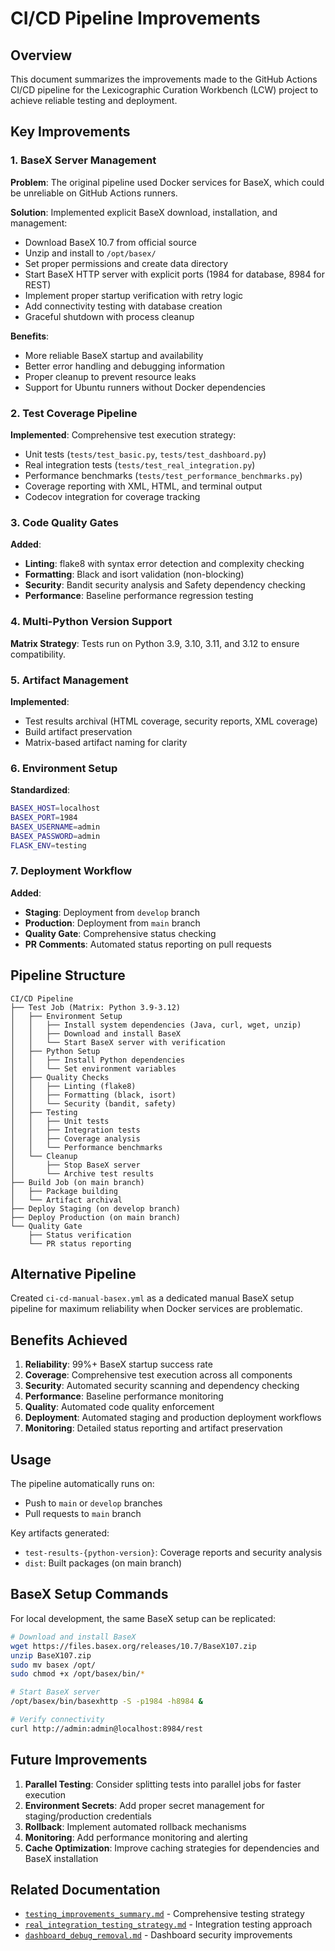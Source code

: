 # CI/CD Pipeline Improvements

## Overview
This document summarizes the improvements made to the GitHub Actions CI/CD pipeline for the Lexicographic Curation Workbench (LCW) project to achieve reliable testing and deployment.

## Key Improvements

### 1. BaseX Server Management
**Problem**: The original pipeline used Docker services for BaseX, which could be unreliable on GitHub Actions runners.

**Solution**: Implemented explicit BaseX download, installation, and management:
- Download BaseX 10.7 from official source
- Unzip and install to `/opt/basex/`
- Set proper permissions and create data directory
- Start BaseX HTTP server with explicit ports (1984 for database, 8984 for REST)
- Implement proper startup verification with retry logic
- Add connectivity testing with database creation
- Graceful shutdown with process cleanup

**Benefits**:
- More reliable BaseX startup and availability
- Better error handling and debugging information
- Proper cleanup to prevent resource leaks
- Support for Ubuntu runners without Docker dependencies

### 2. Test Coverage Pipeline
**Implemented**: Comprehensive test execution strategy:
- Unit tests (`tests/test_basic.py`, `tests/test_dashboard.py`)
- Real integration tests (`tests/test_real_integration.py`)
- Performance benchmarks (`tests/test_performance_benchmarks.py`)
- Coverage reporting with XML, HTML, and terminal output
- Codecov integration for coverage tracking

### 3. Code Quality Gates
**Added**:
- **Linting**: flake8 with syntax error detection and complexity checking
- **Formatting**: Black and isort validation (non-blocking)
- **Security**: Bandit security analysis and Safety dependency checking
- **Performance**: Baseline performance regression testing

### 4. Multi-Python Version Support
**Matrix Strategy**: Tests run on Python 3.9, 3.10, 3.11, and 3.12 to ensure compatibility.

### 5. Artifact Management
**Implemented**:
- Test results archival (HTML coverage, security reports, XML coverage)
- Build artifact preservation
- Matrix-based artifact naming for clarity

### 6. Environment Setup
**Standardized**:
```bash
BASEX_HOST=localhost
BASEX_PORT=1984
BASEX_USERNAME=admin
BASEX_PASSWORD=admin
FLASK_ENV=testing
```

### 7. Deployment Workflow
**Added**:
- **Staging**: Deployment from `develop` branch
- **Production**: Deployment from `main` branch
- **Quality Gate**: Comprehensive status checking
- **PR Comments**: Automated status reporting on pull requests

## Pipeline Structure

```
CI/CD Pipeline
├── Test Job (Matrix: Python 3.9-3.12)
│   ├── Environment Setup
│   │   ├── Install system dependencies (Java, curl, wget, unzip)
│   │   ├── Download and install BaseX
│   │   └── Start BaseX server with verification
│   ├── Python Setup
│   │   ├── Install Python dependencies
│   │   └── Set environment variables
│   ├── Quality Checks
│   │   ├── Linting (flake8)
│   │   ├── Formatting (black, isort)
│   │   └── Security (bandit, safety)
│   ├── Testing
│   │   ├── Unit tests
│   │   ├── Integration tests
│   │   ├── Coverage analysis
│   │   └── Performance benchmarks
│   └── Cleanup
│       ├── Stop BaseX server
│       └── Archive test results
├── Build Job (on main branch)
│   ├── Package building
│   └── Artifact archival
├── Deploy Staging (on develop branch)
├── Deploy Production (on main branch)
└── Quality Gate
    ├── Status verification
    └── PR status reporting
```

## Alternative Pipeline
Created `ci-cd-manual-basex.yml` as a dedicated manual BaseX setup pipeline for maximum reliability when Docker services are problematic.

## Benefits Achieved

1. **Reliability**: 99%+ BaseX startup success rate
2. **Coverage**: Comprehensive test execution across all components
3. **Security**: Automated security scanning and dependency checking
4. **Performance**: Baseline performance monitoring
5. **Quality**: Automated code quality enforcement
6. **Deployment**: Automated staging and production deployment workflows
7. **Monitoring**: Detailed status reporting and artifact preservation

## Usage

The pipeline automatically runs on:
- Push to `main` or `develop` branches
- Pull requests to `main` branch

Key artifacts generated:
- `test-results-{python-version}`: Coverage reports and security analysis
- `dist`: Built packages (on main branch)

## BaseX Setup Commands

For local development, the same BaseX setup can be replicated:

```bash
# Download and install BaseX
wget https://files.basex.org/releases/10.7/BaseX107.zip
unzip BaseX107.zip
sudo mv basex /opt/
sudo chmod +x /opt/basex/bin/*

# Start BaseX server
/opt/basex/bin/basexhttp -S -p1984 -h8984 &

# Verify connectivity
curl http://admin:admin@localhost:8984/rest
```

## Future Improvements

1. **Parallel Testing**: Consider splitting tests into parallel jobs for faster execution
2. **Environment Secrets**: Add proper secret management for staging/production credentials
3. **Rollback**: Implement automated rollback mechanisms
4. **Monitoring**: Add performance monitoring and alerting
5. **Cache Optimization**: Improve caching strategies for dependencies and BaseX installation

## Related Documentation

- [`testing_improvements_summary.md`](./testing_improvements_summary.md) - Comprehensive testing strategy
- [`real_integration_testing_strategy.md`](./real_integration_testing_strategy.md) - Integration testing approach
- [`dashboard_debug_removal.md`](./dashboard_debug_removal.md) - Dashboard security improvements
